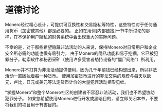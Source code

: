 # 道德讨论

Monero经过精心设计，可提供可互换性和交易隐私等特性，这些特性对于任何通用货币（加密或其他）都是必要的。 正如在用例[内部链接]一节中所讨论的那样，在不保护用户隐私的财务系统中会出现重大的实际问题。

不幸的是，对于那些希望隐藏非法活动的人来说，保持Monero对日常用户和企业安全所必需的功能也很有吸引力。 由于Monero的隐私功能和易于挖掘，它已被犯罪分子，勒索软件和秘密采矿（使用许多受害者劫持设备的“僵尸网络”）所利用。

Monero并不打算为非法活动提供便利，因为几千年前钱已经构想出来，所以非法活动一直困扰着每一种货币。 使用加密货币进行的非法交易的规模与每天以欧元，卢比，日元或美元等法定货币计价的大量犯罪活动相形见绌。

“掌握Monero”和整个Monero社区的创建者不容忍非法活动，我们也不希望协助犯罪分子。 如果您希望使用Monero进行开发或黑暗目的，请立即关闭本书，不要将我们的项目用于有害目的。
